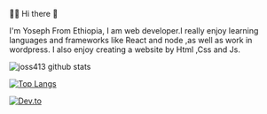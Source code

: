 🏄‍♂️ Hi there 👋

I'm Yoseph From Ethiopia, I am web developer.I really enjoy learning languages and frameworks like React and node ,as well as work in wordpress.
I also enjoy creating a website by Html ,Css and Js. 


![joss413 github stats](https://github-readme-stats.vercel.app/api?username=joss413)


[![Top Langs](https://github-readme-stats.vercel.app/api/top-langs/?username=joss413)](https://github.com/joss413/github-readme-stats)


[![Dev.to](https://github-readme-stats.vercel.app/api/pin/?username=thepracticaldev&repo=dev.to)](https://github.com/thepracticaldev/dev.to)
